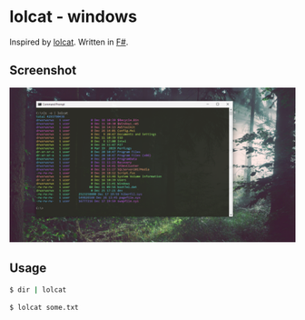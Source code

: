 # lolcat - windows

Inspired by [lolcat](https://github.com/busyloop/lolcat). Written in [F#](https://fsharp.org/).

## Screenshot

![](https://github.com/HenryKovalevsky/lolcat-windows/raw/master/assets/capture.png)

## Usage

```cmd
$ dir | lolcat
```

```cmd
$ lolcat some.txt
```
